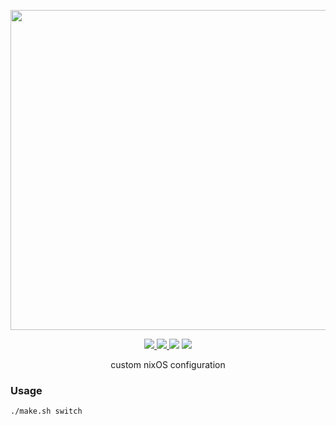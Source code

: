 <p align="center"><img src="https://raw.githubusercontent.com/jglovier/dotfiles-logo/main/dotfiles-logo.svg" width=512></p>

<p align="center">
    <a href="https://github.com/nothingelsematters">
        <img src="https://img.shields.io/github/commit-activity/y/nothingelsematters/nixconfigs?style=flat-square&logo=github">
    </a>
    <a href="https://nixos.org">
        <img src="https://img.shields.io/badge/generations-227-green?style=flat-square&logo=nixos">
    </a>
    <img src="https://img.shields.io/badge/build-passing-green?style=flat-square">
    <a href="https://www.codefactor.io/repository/github/nothingelsematters/nixconfigs">
        <img src="https://img.shields.io/codefactor/grade/github/nothingelsematters/nixconfigs?style=flat-square">
    </a>
</p>

<p align="center"> custom nixOS configuration </p>

### Usage

```
./make.sh switch
```
